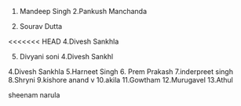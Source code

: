 
1. Mandeep Singh
2.Pankush Manchanda

3. Sourav Dutta

<<<<<<< HEAD
4.Divesh Sankhla

5. Divyani soni
4.Divesh Sankhl




4.Divesh Sankhla
5.Harneet Singh
6. Prem Prakash
7.inderpreet singh
8.Shryni
9.kishore anand v
10.akila
11.Gowtham
12.Murugavel
13.Athul















sheenam narula








